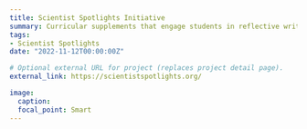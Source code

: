 ```yaml
---
title: Scientist Spotlights Initiative
summary: Curricular supplements that engage students in reflective writing to teach science content through the stories of counterstereotypical scientists in collaboration with Jeff Schinske at Foothill Community College and Kimberly D. Tanner at SEPAL Lab in San Francisco State
tags:
- Scientist Spotlights
date: "2022-11-12T00:00:00Z"

# Optional external URL for project (replaces project detail page).
external_link: https://scientistspotlights.org/

image:
  caption:
  focal_point: Smart
---
```


